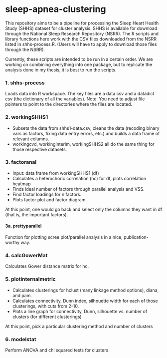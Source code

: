 # sleep-apnea-clustering

This repository aims to be a pipeline for processing the Sleep Heart Health Study (SHHS) dataset for cluster analysis. SHHS is available for download through the National Sleep Research Repository (NSRR). The R scripts and library functions here work with the CSV files downloaded from the NSRR listed in shhs-process.R. (Users will have to apply to download those files through the NSRR).

Currently, these scripts are intended to be run in a certain order. We are working on combining everything into one package, but to replicate the analysis done in my thesis, it is best to run the scripts.

### 1. shhs-process
  Loads data into R workspace. The key files are a data csv and a datadict csv (the dictionary of all the variables). 
  Note: You need to adjust file pointers to point to the directories where the files are located.

### 2. workingSHHS1
  * Subsets the data from shhs1-data.csv, cleans the data (recoding binary vars as factors, fixing data entry errors, etc.) and builds a data frame of relevant columns.
  * workingcvd, workinginterim, workingSHHS2 all do the same thing for those respective datasets.
  
### 3. factoranal
  * Input: data frame from workingSHHS1 (df)
  * Calculates a heterochoric correlation (hc) for df, plots correlation heatmap
  * Finds ideal number of factors through parallel analysis and VSS.
  * Find factor loadings for n factors.
  * Plots factor plot and factor diagram.
  
At this point, one would go back and select only the columns they want in df (that is, the important factors).
  
#### 3a. prettyparallel
  Function for plotting scree plot/parallel analysis in a nice, publication-worthy way.
  
### 4. calcGowerMat
  Calculates Gower distance matrix for hc.
  
### 5. plotinternalmetric
  * Calculates clusterings for hclust (many linkage method options), diana, and pam.
  * Calculates connectivity, Dunn index, silhouette width for each of those clusterings, with cuts from 2-10.
  * Plots a line graph for connectivity, Dunn, silhouette vs. number of clusters (for different clusterings)

At this point, pick a particular clustering method and number of clusters

### 6. modelstat
  Perform ANOVA and chi squared tests for clusters.
  

  

